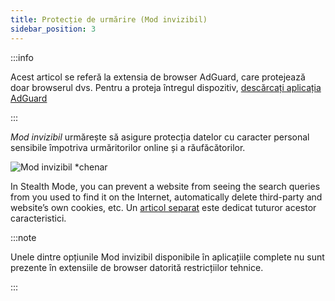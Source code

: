 ```yaml
---
title: Protecție de urmărire (Mod invizibil)
sidebar_position: 3
---
```


:::info

Acest articol se referă la extensia de browser AdGuard, care protejează doar browserul dvs. Pentru a proteja întregul dispozitiv, [descărcați aplicația AdGuard](https://agrd.io/download-kb-adblock)

:::

_Mod invizibil_ urmărește să asigure protecția datelor cu caracter personal sensibile împotriva urmăritorilor online și a răufăcătorilor.

![Mod invizibil \*chenar](https://cdn.adtidy.org/content/Kb/ad_blocker/browser_extension/ad_blocker_browser_extension_stealth_mode.png)

In Stealth Mode, you can prevent a website from seeing the search queries from you used to find it on the Internet, automatically delete third-party and website’s own cookies, etc. Un [articol separat](/general/stealth-mode) este dedicat tuturor acestor caracteristici.

:::note

Unele dintre opțiunile Mod invizibil disponibile în aplicațiile complete nu sunt prezente în extensiile de browser datorită restricțiilor tehnice.

:::
